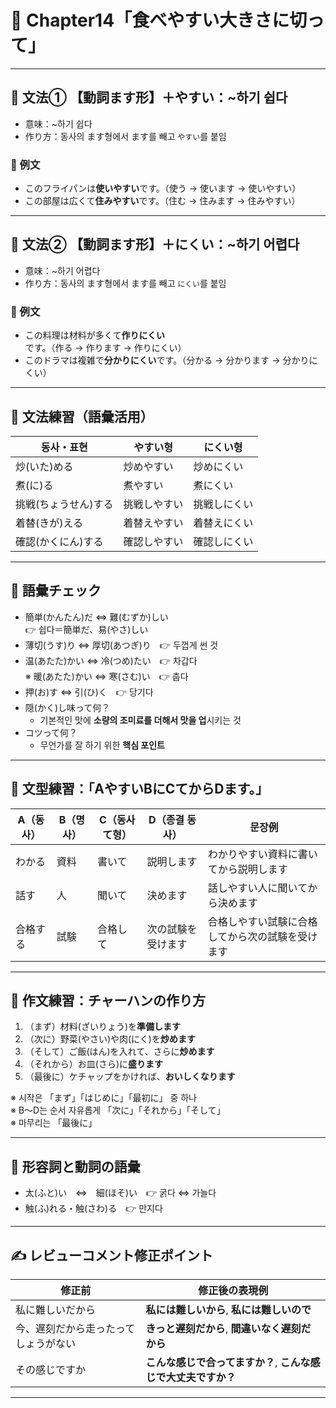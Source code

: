 # 📘 Chapter14「食べやすい大きさに切って」

---

## 📌 文法① 【動詞ます形】＋やすい：~하기 쉽다

- 意味：~하기 쉽다
- 作り方：동사의 ます형에서 ます를 빼고 `やすい`를 붙임

### 📝 例文
- このフライパンは**使いやすい**です。（使う → 使います → 使いやすい）
- この部屋は広くて**住みやすい**です。（住む → 住みます → 住みやすい）

---

## 📌 文法② 【動詞ます形】＋にくい：~하기 어렵다

- 意味：~하기 어렵다
- 作り方：동사의 ます형에서 ます를 빼고 `にくい`를 붙임

### 📝 例文
- この料理は材料が多くて**作りにくい**です。（作る → 作ります → 作りにくい）
- このドラマは複雑で**分かりにくい**です。（分かる → 分かります → 分かりにくい）

---

## 🧪 文法練習（語彙活用）

| 동사・표현             | やすい형          | にくい형          |
|------------------|------------------|------------------|
| 炒(いた)める      | 炒めやすい        | 炒めにくい        |
| 煮(に)る          | 煮やすい          | 煮にくい          |
| 挑戦(ちょうせん)する | 挑戦しやすい      | 挑戦しにくい      |
| 着替(きが)える      | 着替えやすい      | 着替えにくい      |
| 確認(かくにん)する   | 確認しやすい      | 確認しにくい      |

---

## 📝 語彙チェック

- 簡単(かんたん)だ ⇔ 難(むずか)しい  
  👉 쉽다＝簡単だ、易(やさ)しい  
- 薄切(うす)り ⇔ 厚切(あつぎ)り　👉 두껍게 썬 것  
- 温(あたた)かい ⇔ 冷(つめ)たい　👉 차갑다  
  ※ 暖(あたた)かい ⇔ 寒(さむ)い　👉 춥다  
- 押(お)す ⇔ 引(ひ)く　👉 당기다  
- 隠(かく)し味って何？  
  - 기본적인 맛에 **소량의 조미료를 더해서 맛을 업**시키는 것  
- コツって何？  
  - 무언가를 잘 하기 위한 **핵심 포인트**

---

## 🧩 文型練習：「AやすいBにCてからDます。」

| A（동사） | B（명사） | C（동사て형） | D（종결 동사） | 문장例 |
|----------|----------|----------------|----------------|--------|
| わかる   | 資料     | 書いて         | 説明します      | わかりやすい資料に書いてから説明します |
| 話す     | 人       | 聞いて         | 決めます        | 話しやすい人に聞いてから決めます       |
| 合格する | 試験     | 合格して       | 次の試験を受けます | 合格しやすい試験に合格してから次の試験を受けます |

---

## 🍳 作文練習：チャーハンの作り方

1. （まず）材料(ざいりょう)を**準備します**  
2. （次に）野菜(やさい)や肉(にく)を**炒めます**  
3. （そして）ご飯(はん)を入れて、さらに**炒めます**  
4. （それから）お皿(さら)に**盛ります**  
5. （最後に）ケチャップをかければ、**おいしくなります**

※ 시작은 「まず」「はじめに」「最初に」 중 하나  
※ B～D는 순서 자유롭게 「次に」「それから」「そして」  
※ 마무리는 「最後に」

---

## 📝 形容詞と動詞の語彙

- 太(ふと)い　⇔　細(ほそ)い　👉 굵다 ⇔ 가늘다  
- 触(ふ)れる・触(さわ)る　👉 만지다  

---

## ✍️ レビューコメント修正ポイント

| 修正前                            | 修正後の表現例                          |
|----------------------------------|--------------------------------------|
| 私に難しいだから                  | **私には難しいから**, **私には難しいので** |
| 今、遅刻だから走ったってしょうがない | **きっと遅刻だから**, **間違いなく遅刻だから** |
| その感じですか                   | **こんな感じで合ってますか？**, **こんな感じで大丈夫ですか？** |

---
